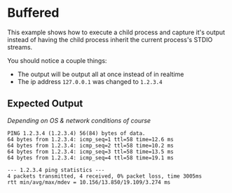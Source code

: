 # Buffered

This example shows how to execute a child process and capture it's output
instead of having the child process inherit the current process's STDIO streams.

You should notice a couple things:

- The output will be output all at once instead of in realtime
- The ip address `127.0.0.1` was changed to `1.2.3.4`

## Expected Output

_Depending on OS & network conditions of course_

```
PING 1.2.3.4 (1.2.3.4) 56(84) bytes of data.
64 bytes from 1.2.3.4: icmp_seq=1 ttl=58 time=12.6 ms
64 bytes from 1.2.3.4: icmp_seq=2 ttl=58 time=10.2 ms
64 bytes from 1.2.3.4: icmp_seq=3 ttl=58 time=13.5 ms
64 bytes from 1.2.3.4: icmp_seq=4 ttl=58 time=19.1 ms

--- 1.2.3.4 ping statistics ---
4 packets transmitted, 4 received, 0% packet loss, time 3005ms
rtt min/avg/max/mdev = 10.156/13.850/19.109/3.274 ms
```
